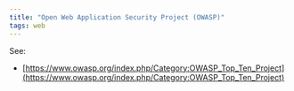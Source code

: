 ```yaml
---
title: "Open Web Application Security Project (OWASP)"
tags: web
---
```

See:

* [https://www.owasp.org/index.php/Category:OWASP_Top_Ten_Project](https://www.owasp.org/index.php/Category:OWASP_Top_Ten_Project)
